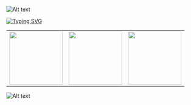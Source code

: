 ![Alt text](https://camo.githubusercontent.com/8476bafc21e97404a1a181562dce9ea2ec2dec599c2d2c81d7df3ecf8830c77d/68747470733a2f2f63617073756c652d72656e6465722e76657263656c2e6170702f6170693f747970653d776176696e6726636f6c6f723d353841364646266865696768743d3132302673656374696f6e3d686561646572)

[![Typing SVG](https://readme-typing-svg.demolab.com/?lines=Hello+,+eu+sou+o+Vini)](https://git.io/typing-svg)


<table align="center">
  <tr>
    <td><img src="https://raw.githubusercontent.com/Relapso/profileContents/refs/heads/main/brazil.svg?token=GHSAT0AAAAAADGJPXFFSUOB3SCHW6BIR55K2C7CCWA" width="140px"/></td>
    <td><img src="https://raw.githubusercontent.com/Relapso/profileContents/refs/heads/main/years.svg?token=GHSAT0AAAAAADGJPXFFC6CJIU5S4SDZA4BU2C7B25Q" width="140px"/></td>
    <td><img src="https://raw.githubusercontent.com/Relapso/profileContents/refs/heads/main/dev.svg?token=GHSAT0AAAAAADGJPXFETYZT6V7IEGAUBQH42C7B3BA" width="140px"/></td>
  </tr>
</table>

![Alt text](https://camo.githubusercontent.com/8476bafc21e97404a1a181562dce9ea2ec2dec599c2d2c81d7df3ecf8830c77d/68747470733a2f2f63617073756c652d72656e6465722e76657263656c2e6170702f6170693f747970653d776176696e6726636f6c6f723d353841364646266865696768743d3132302673656374696f6e3d686561646572)

